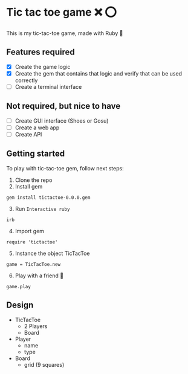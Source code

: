 # Tic tac toe game :x: :o:
This is my tic-tac-toe game, made with Ruby :gem:
## Features required
- [x] Create the game logic
- [x] Create the gem that contains that logic and verify that can be used correctly
- [ ] Create a terminal interface
## Not required, but nice to have
- [ ] Create GUI interface (Shoes or Gosu)
- [ ] Create a web app
- [ ] Create API

## Getting started
To play with tic-tac-toe gem, follow next steps:
1. Clone the repo
2. Install gem

```gem install tictactoe-0.0.0.gem```

3. Run `Interactive ruby` 

```irb```

4. Import gem

```require 'tictactoe'```

5. Instance the object TicTacToe

```game = TicTacToe.new```

6. Play with a friend :couple:

```game.play```

## Design

* TicTacToe
	* 2 Players
	* Board
* Player
	* name
	* type
* Board
	*  grid (9 squares)

